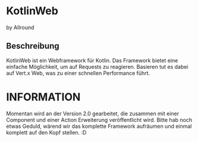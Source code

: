 # KotlinWeb
by Allround

## Beschreibung
KotlinWeb ist ein Webframework für Kotlin. 
Das Framework bietet eine einfache Möglichkeit, um auf Requests zu reagieren.
Basieren tut es dabei auf Vert.x Web, was zu einer schnellen Performance führt.

# INFORMATION
Momentan wird an der Version 2.0 gearbeitet, die zusammen mit einer Component und einer Action Erweiterung veröffentlicht wird.
Bitte hab noch etwas Geduld, wärend wir das komplette Framework aufräumen und einmal komplett auf den Kopf stellen. :D
